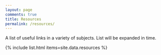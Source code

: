 ```yaml
---
layout: page
comments: true
title: Resources
permalink: /resources/
---
```


A list of useful links in a variety of subjects. List will be expanded in time.

{% include list.html items=site.data.resources %}
